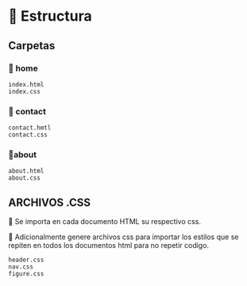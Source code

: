 # 📌 Estructura

## Carpetas

### 📍 home
    index.html
    index.css

### 📍 contact 
    contact.hmtl
    contact.css

### 📍about 
    about.html
    about.css


## ARCHIVOS .CSS

📌 Se importa en cada documento HTML su respectivo css.

📌 Adicionalmente genere archivos css para importar los estilos que se repiten en todos los documentos html para no repetir codigo.

    header.css
    nav.css
    figure.css



